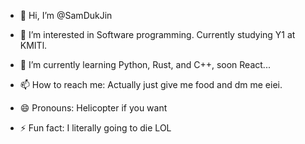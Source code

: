 - 👋 Hi, I’m @SamDukJin
- 👀 I’m interested in Software programming. Currently studying Y1 at KMITl.
- 🌱 I’m currently learning Python, Rust, and C++, soon React...

- 📫 How to reach me: Actually just give me food and dm me eiei.
- 😄 Pronouns: Helicopter if you want
- ⚡ Fun fact: I literally going to die LOL

<!---
SamDukJin/SamDukJin is a ✨ special ✨ repository because its `README.md` (this file) appears on your GitHub profile.
You can click the Preview link to take a look at your changes.
--->
